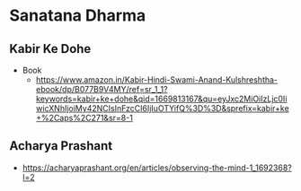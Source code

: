 # Sanatana Dharma


## Kabir Ke Dohe
- Book
  - https://www.amazon.in/Kabir-Hindi-Swami-Anand-Kulshreshtha-ebook/dp/B077B9V4MY/ref=sr_1_1?keywords=kabir+ke+dohe&qid=1669813167&qu=eyJxc2MiOiIzLjc0IiwicXNhIjoiMy42NCIsInFzcCI6IjIuOTYifQ%3D%3D&sprefix=kabir+ke+%2Caps%2C271&sr=8-1

## Acharya Prashant
- https://acharyaprashant.org/en/articles/observing-the-mind-1_1692368?l=2
